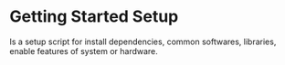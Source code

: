 # Getting Started Setup

Is a setup script for install dependencies, common softwares, libraries, enable features of system or hardware.

